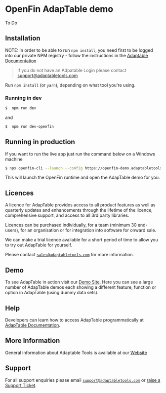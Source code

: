 # OpenFin AdapTable demo


To Do




## Installation

NOTE: In order to be able to run `npm install`, you need first to be logged into our private NPM registry - follow the instructions in the [Adaptable Documentation](https://docs.adaptabletools.com/docs/getting-started/installationn)

> If you do not have an Adpatable Login please contact support@adaptabletools.com

Run `npm install` (or `yarn`), depending on what tool you're using.

### Running in dev

```sh
$  npm run dev
```

and

```sh
$  npm run dev-openfin
```

## Running in production

If you want to run the live app just run the command below on a Windows machine

```sh
$ npx openfin-cli --launch --config https://openfin-demo.adaptabletools.com/openfin-app.json
```

This will launch the OpenFin runtime and open the AdapTable demo for you.




## Licences
A licence for AdapTable provides access to all product features as well as quarterly updates and enhancements through the lifetime of the licence, comprehensive support, and access to all 3rd party libraries.

Licences can be purchased individually, for a team (minimum 30 end-users), for an organisation or for integration into software for onward sale.

We can make a trial licence available for a short period of time to allow you to try out AdapTable for yourself.

Please contact [`sales@adaptabletools.com`](mailto:sales@adaptabletools.com) for more information.
 
## Demo

To see AdapTable in action visit our [Demo Site](https://demo.adaptabletools.com).  Here you can see a large number of AdapTable demos each showing a different feature, function or option in AdapTable (using dummy data sets).

## Help

Developers can learn how to access AdapTable programmatically at [AdapTable Documentation](https://docs.adaptabletools.com).

## More Information

General information about Adaptable Tools is available at our [Website](http://www.adaptabletools.com) 
 
## Support

For all support enquiries please email [`support@adaptabletools.com`](mailto:support@adaptabletools.com) or [raise a Support Ticket](https://adaptabletools.zendesk.com/hc/en-us/requests/new).
